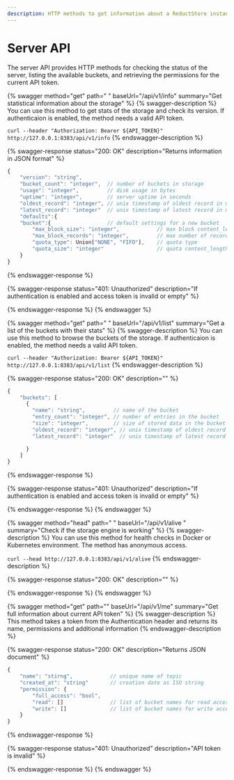 ```yaml
---
description: HTTP methods to get information about a ReductStore instance
---
```


# Server API

The server API provides HTTP methods for checking the status of the server, listing the available buckets, and retrieving the permissions for the current API token.

{% swagger method="get" path=" " baseUrl="/api/v1/info" summary="Get statistical information about the storage" %}
{% swagger-description %}
You can use this method to get stats of the storage and check its version. If authenticaion is enabled, the method needs a valid API token.

`curl --header "Authorization: Bearer ${API_TOKEN}" http://127.0.0.1:8383/api/v1/info`
{% endswagger-description %}

{% swagger-response status="200: OK" description="Returns information in JSON format" %}
```javascript
{
    "version": "string",
    "bucket_count": "integer",  // number of buckets in storage
    "usage": "integer",         // disk usage in bytes
    "uptime": "integer",        // server uptime in seconds
    "oldest_record": "integer", // unix timestamp of oldest record in microseconds
    "latest_record": "integer"  // unix timestamp of latest record in microseconds
    "defaults":{
    "bucket":{                  // default settings for a new bucket
        "max_block_size": "integer",            // max block content_length in bytes
        "max_block_records": "integer",         // max number of records in a block
        "quota_type": Union["NONE", "FIFO"],    // quota type
        "quota_size": "integer"                 // quota content_length in bytes
    }
}
```
{% endswagger-response %}

{% swagger-response status="401: Unauthorized" description="If authentication is enabled and access token is invalid or empty" %}

{% endswagger-response %}
{% endswagger %}

{% swagger method="get" path=" " baseUrl="/api/v1/list" summary="Get a list of the buckets with their stats" %}
{% swagger-description %}
You can use this method to browse the buckets of the storage. If authenticaion is enabled, the method needs a valid API token.

`curl --header "Authorization: Bearer ${API_TOKEN}" http://127.0.0.1:8383/api/v1/list`
{% endswagger-description %}

{% swagger-response status="200: OK" description="" %}
```javascript
{
    "buckets": [
      {
        "name": "string",         // name of the bucket
        "entry_count": "integer", // number of entries in the bucket
        "size": "integer",        // size of stored data in the bucket in bytes
        "oldest_record": "integer", // unix timestamp of oldest record in microseconds
        "latest_record": "integer"  // unix timestamp of latest record in microseconds

      }
    ]
}
```
{% endswagger-response %}

{% swagger-response status="401: Unauthorized" description="If authentication is enabled and access token is invalid or empty" %}

{% endswagger-response %}
{% endswagger %}

{% swagger method="head" path=" " baseUrl="/api/v1/alive " summary="Check if the storage engine is working" %}
{% swagger-description %}
You can use this method for health checks in Docker or Kubernetes environment. The method has anonymous access.

`curl --head http://127.0.0.1:8383/api/v1/alive`
{% endswagger-description %}

{% swagger-response status="200: OK" description="" %}

{% endswagger-response %}
{% endswagger %}

{% swagger method="get" path="" baseUrl="/api/v1/me" summary="Get full information about current API token" %}
{% swagger-description %}
This method takes a token from the Authentication header and returns its name, permissions and additional information
{% endswagger-description %}

{% swagger-response status="200: OK" description="Returns JSON document" %}
```javascript
{
    "name": "stirng",            // unique name of topic
    "created_at": "string"       // creation date as ISO string
    "permission": {
        "full_access": "bool",
        "read": []               // list of bucket names for read access
        "write": []              // list of bucket names for write access
    }
}
```
{% endswagger-response %}

{% swagger-response status="401: Unauthorized" description="API token is invalid" %}

{% endswagger-response %}
{% endswagger %}
